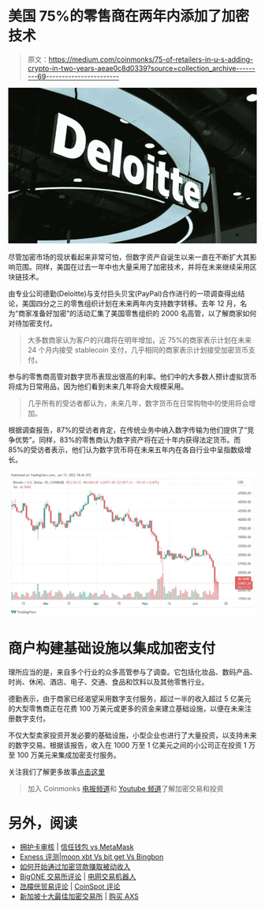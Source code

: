 # 美国 75%的零售商在两年内添加了加密技术

> 原文：<https://medium.com/coinmonks/75-of-retailers-in-u-s-adding-crypto-in-two-years-aeae0c8d0339?source=collection_archive---------69----------------------->

![](img/6bb7ade3e29b76ca5b886ed6c680490b.png)

尽管加密市场的现状看起来非常可怕，但数字资产自诞生以来一直在不断扩大其影响范围。同样，美国在过去一年中也大量采用了加密技术，并将在未来继续采用区块链技术。

由专业公司德勤(Deloitte)与支付巨头贝宝(PayPal)合作进行的一项调查得出结论，美国四分之三的零售组织计划在未来两年内支持数字转移。去年 12 月，名为“商家准备好加密”的活动汇集了美国零售组织的 2000 名高管，以了解商家如何对待加密支付。

> 大多数商家认为客户的兴趣将在明年增加，近 75%的商家表示计划在未来 24 个月内接受 stablecoin 支付，几乎相同的商家表示计划接受加密货币支付。

参与的零售商高管对数字货币表现出很高的利率。他们中的大多数人预计虚拟货币将成为日常用品，因为他们看到未来几年将会大规模采用。

> 几乎所有的受访者都认为，未来几年，数字货币在日常购物中的使用将会增加。

根据调查报告，87%的受访者肯定，在传统业务中纳入数字传输为他们提供了“竞争优势”。同样，83%的零售商认为数字资产将在近十年内获得法定货币。而 85%的受访者表示，他们认为数字货币将在未来五年内在各自行业中呈指数级增长。

![](img/998ed12f14df3f7eb8a8f0c27247efde.png)

# 商户构建基础设施以集成加密支付

理所应当的是，来自多个行业的众多高管参与了调查。它包括化妆品、数码产品、时尚、休闲、酒店、电子、交通、食品和饮料以及其他零售行业。

德勤表示，由于商家已经渴望采用数字支付服务，超过一半的收入超过 5 亿美元的大型零售商正在花费 100 万美元或更多的资金来建立基础设施，以便在未来注册数字支付。

不仅大型卖家投资开发必要的基础设施，小型企业也进行了大量投资，以支持未来的数字交易。根据该报告，收入在 1000 万至 1 亿美元之间的小公司正在投资 1 万至 100 万美元来集成加密支付服务。

关注我们了解更多故事[点击这里](http://t.me/etellworld)

> 加入 Coinmonks [电报频道](https://t.me/coincodecap)和 [Youtube 频道](https://www.youtube.com/c/coinmonks/videos)了解加密交易和投资

# 另外，阅读

*   [拥护卡审核](https://coincodecap.com/uphold-card-review) | [信任钱包 vs MetaMask](https://coincodecap.com/trust-wallet-vs-metamask)
*   [Exness 评测](https://coincodecap.com/exness-review)|[moon xbt Vs bit get Vs Bingbon](https://coincodecap.com/bingbon-vs-bitget-vs-moonxbt)
*   [如何开始通过加密贷款赚取被动收入](https://coincodecap.com/passive-income-crypto-lending)
*   [BigONE 交易所评论](/coinmonks/bigone-exchange-review-64705d85a1d4) | [电网交易机器人](https://coincodecap.com/grid-trading)
*   [氹欞侊贸易评论](https://coincodecap.com/anny-trade-review) | [CoinSpot 评论](https://coincodecap.com/coinspot-review)
*   [新加坡十大最佳加密交易所](https://coincodecap.com/crypto-exchange-in-singapore) | [购买 AXS](https://coincodecap.com/buy-axs-token)